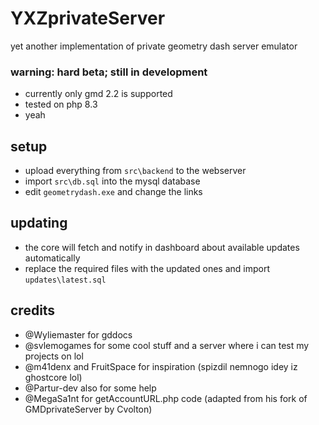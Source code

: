 # YXZprivateServer
yet another implementation of private geometry dash server emulator

### warning: hard beta; still in development
- currently only gmd 2.2 is supported
- tested on php 8.3
- yeah

## setup
- upload everything from `src\backend` to the webserver
- import `src\db.sql` into the mysql database
- edit `geometrydash.exe` and change the links

## updating
- the core will fetch and notify in dashboard about available updates automatically
- replace the required files with the updated ones and import `updates\latest.sql`

## credits
- @Wyliemaster for gddocs
- @svlemogames for some cool stuff and a server where i can test my projects on lol
- @m41denx and FruitSpace for inspiration (spizdil nemnogo idey iz ghostcore lol)
- @Partur-dev also for some help
- @MegaSa1nt for getAccountURL.php code (adapted from his fork of GMDprivateServer by Cvolton)
